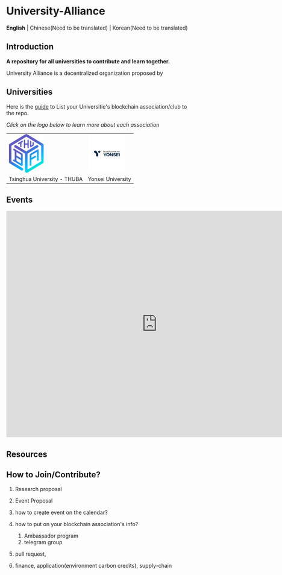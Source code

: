 # University-Alliance

**English** | Chinese(Need to be translated) | Korean(Need to be translated)



## Introduction

**A repository for all universities to contribute and learn together.**

University Alliance is a decentralized organization proposed by



## Universities

Here is the [guide]() to List your Universitie's blockchain association/club to the repo.

*Click on the logo below to learn more about each association*

<table>
	<tr>
		<td>
			<a href="https://thublockchain.org/">
        <img src="./Assets/Logos/Tsinghua University.jpg" alt="Tsinghua University" style="zoom:10%;"/>
      </a>
		</td>
		<td>
      <a href="https://yonseiblockchainlab.com/">
        <img src="./Assets/Logos/Yonsei University.jpg" alt="Yonsei University" style="zoom:10%;"/>
      </a>
    </td>
	</tr>
	<tr>
		<td>
			Tsinghua University - THUBA
		</td>
		<td>
			Yonsei University
		</td>
	</tr>
</table>



## Events

<iframe src="https://calendar.google.com/calendar/embed?src=bbfgoeih509oahlijun0vi0en4%40group.calendar.google.com&ctz=America%2FVancouver" style="border: 0" width="800" height="600" frameborder="0" scrolling="no"></iframe>

## Resources



## How to Join/Contribute?

1. Research proposal
2. Event Proposal



1. how to create event on the calendar?
2. how to put on your blockchain association's info?
   1. Ambassador program
   2. telegram group
3. pull request, 
4. finance, application(environment carbon credits), supply-chain